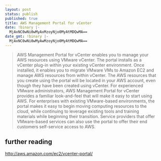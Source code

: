 ```yaml
---
layout: post
status: publish
published: true
title: AWS Management Portal for vCenter
date: !binary |-
  MjAxNC0wNi0wMyAxMzoyNjo0MyAtMDQwMA==
date_gmt: !binary |-
  MjAxNC0wNi0wMyAwMzoyNjo0MyAtMDQwMA==
---
```

> AWS Management Portal for vCenter enables you to manage your AWS resources using VMware vCenter. The portal installs as a vCenter plug-in within your existing vCenter environment. Once installed, it enables you to migrate VMware VMs to Amazon EC2 and manage AWS resources from within vCenter. The AWS resources that you create using the portal will be located in your AWS account, even though they have been created using vCenter. For experienced VMware administrators, AWS Management Portal for vCenter provides a familiar look-and-feel that will make it easy to start using AWS. For enterprises with existing VMware-based environments, the portal makes it easy to begin moving computing resources to the cloud, while continuing to leverage existing tools and training materials while beginning their transition. Service providers that offer VMware-based services can also use the portal to offer their end customers self-service access to AWS.


## further reading

<a href="http://aws.amazon.com/ec2/vcenter-portal/" target="_blank">http://aws.amazon.com/ec2/vcenter-portal/</a>
